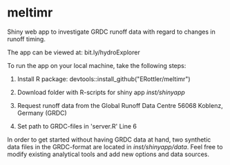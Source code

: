 # meltimr

Shiny web app to investigate GRDC runoff data with regard to changes in runoff timing.

The app can be viewed at: bit.ly/hydroExplorer


To run the app on your local machine, take the following steps:

1) Install R package: devtools::install_github("ERottler/meltimr")

2) Download folder with R-scripts for shiny app *inst/shinyapp*

3) Request runoff data from the Global Runoff Data Centre 56068 Koblenz, Germany (GRDC)

4) Set path to GRDC-files in 'server.R' Line 6

In order to get started without having GRDC data at hand, two synthetic data files in the GRDC-format are located in *inst/shinyapp/data*. Feel free to modify existing analytical tools and add new options and data sources.

